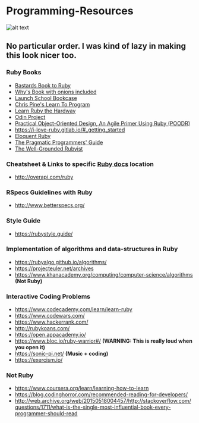 # Programming-Resources
![alt text](https://makeawebsitehub.com/wp-content/uploads/2016/02/learn-ruby.png)
## No particular order. I was kind of lazy in making this look nicer too.

### Ruby Books
* [Bastards Book to Ruby](http://ruby.bastardsbook.com/)
* [Why's Book with onions included](https://poignant.guide/)
* [Launch School Bookcase](https://launchschool.com/books)
* [Chris Pine's Learn To Program](https://pine.fm/LearnToProgram/chap_00.html)
* [Learn Ruby the Hardway](https://learnrubythehardway.org/book/)
* [Odin Project](https://www.theodinproject.com/courses/ruby-programming)
* [Practical Object-Oriented Design, An Agile Primer Using Ruby (POODR)](https://www.poodr.com/)
* https://i-love-ruby.gitlab.io/#_getting_started
* [Eloquent Ruby](https://www.amazon.com/gp/product/0321584104/ref=as_li_ss_tl?ie=UTF8&camp=1789&creative=390957&creativeASIN=0321584104&linkCode=as2&tag=eloqruby-20)
* [The Pragmatic Programmers' Guide](https://pragprog.com/book/ruby4/programming-ruby-1-9-2-0)
* [The Well-Grounded Rubyist](https://www.manning.com/books/the-well-grounded-rubyist-third-edition)

### Cheatsheet & Links to specific [Ruby docs](https://ruby-doc.org/) location
* http://overapi.com/ruby

### RSpecs Guidelines with Ruby
* http://www.betterspecs.org/

### Style Guide
* https://rubystyle.guide/

### Implementation of algorithms and data-structures in Ruby
* https://rubyalgo.github.io/algorithms/
* https://projecteuler.net/archives
* https://www.khanacademy.org/computing/computer-science/algorithms **(Not Ruby)**

### Interactive Coding Problems
* https://www.codecademy.com/learn/learn-ruby
* https://www.codewars.com/
* https://www.hackerrank.com/
* http://rubykoans.com/
* https://open.appacademy.io/
* https://www.bloc.io/ruby-warrior#/ **(WARNING: This is really loud when you open it)**
* https://sonic-pi.net/ **(Music + coding)**
* https://exercism.io/

### Not Ruby
* https://www.coursera.org/learn/learning-how-to-learn
* https://blog.codinghorror.com/recommended-reading-for-developers/
* http://web.archive.org/web/20150518004457/http://stackoverflow.com/questions/1711/what-is-the-single-most-influential-book-every-programmer-should-read
